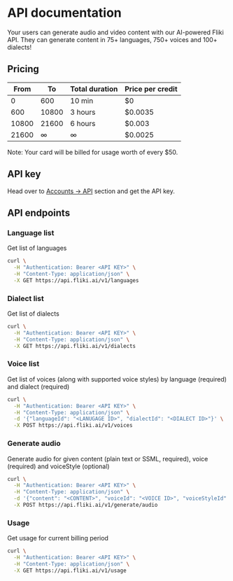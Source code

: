 # API documentation
Your users can generate audio and video content with our AI-powered Fliki API. They can generate content in 75+ languages, 750+ voices and 100+ dialects!

## Pricing

| From | To | Total duration | Price per credit |
| --- | --- | --- | --- |
| 0 | 600 | 10 min | $0 |
| 600 | 10800 | 3 hours | $0.0035 |
| 10800 | 21600 | 6 hours | $0.003 |
| 21600 | ∞ | ∞ | $0.0025 |

Note: Your card will be billed for usage worth of every $50.

## API key
Head over to [Accounts → API](https://app.fliki.ai/account/api-access) section and get the API key.

## API endpoints

### Language list
Get list of languages
```bash
curl \
  -H "Authentication: Bearer <API KEY>" \
  -H "Content-Type: application/json" \
  -X GET https://api.fliki.ai/v1/languages
```

### Dialect list
Get list of dialects
```bash
curl \
  -H "Authentication: Bearer <API KEY>" \
  -H "Content-Type: application/json" \
  -X GET https://api.fliki.ai/v1/dialects
```

### Voice list
Get list of voices (along with supported voice styles) by language (required) and dialect (required)
```bash
curl \
  -H "Authentication: Bearer <API KEY>" \
  -H "Content-Type: application/json" \
  -d '{"languageId": "<LANUGAGE ID>", "dialectId": "<DIALECT ID>"}' \
  -X POST https://api.fliki.ai/v1/voices
```

### Generate audio
Generate audio for given content (plain text or SSML, required), voice (required) and voiceStyle (optional)
```bash
curl \
  -H "Authentication: Bearer <API KEY>" \
  -H "Content-Type: application/json" \
  -d '{"content": "<CONTENT>", "voiceId": "<VOICE ID>", "voiceStyleId": "<VOICE STYLE ID>"}' \
  -X POST https://api.fliki.ai/v1/generate/audio
```

### Usage
Get usage for current billing period
```bash
curl \
  -H "Authentication: Bearer <API KEY>" \
  -H "Content-Type: application/json" \
  -X GET https://api.fliki.ai/v1/usage
```
